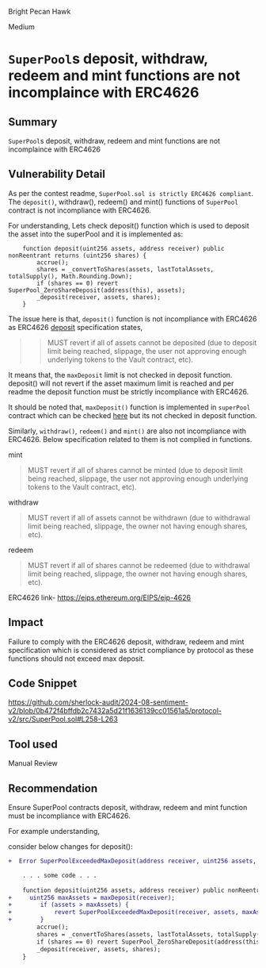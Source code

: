 Bright Pecan Hawk

Medium

# `SuperPool`s deposit, withdraw, redeem and mint functions are not incomplaince with ERC4626

## Summary
 `SuperPool`s deposit, withdraw, redeem and mint functions are not incomplaince with ERC4626

## Vulnerability Detail
As per the contest readme, `SuperPool.sol is strictly ERC4626 compliant`. The `deposit()`, withdraw(), redeem() and mint() functions of `SuperPool` contract is not incompliance with ERC4626.

For understanding, Lets check deposit() function which is used to deposit the asset into the superPool and it is implemented as:

```solidity
    function deposit(uint256 assets, address receiver) public nonReentrant returns (uint256 shares) {
        accrue();
        shares = _convertToShares(assets, lastTotalAssets, totalSupply(), Math.Rounding.Down);
        if (shares == 0) revert SuperPool_ZeroShareDeposit(address(this), assets);
        _deposit(receiver, assets, shares);
    }
```

The issue here is that, `deposit()` function is not incompliance with ERC4626 as ERC4626 [deposit](https://eips.ethereum.org/EIPS/eip-4626) specification states,

>> MUST revert if all of assets cannot be deposited (due to deposit limit being reached, slippage, the user not approving enough underlying tokens to the Vault contract, etc).

It means that, the `maxDeposit` limit is not checked in deposit function. deposit() will not revert if the asset maximum limit is reached and per readme the deposit function must be strictly incompliance with ERC4626.

It should be noted that, `maxDeposit()` function is implemented in `superPool` contract which can be checked [here](https://github.com/sherlock-audit/2024-08-sentiment-v2/blob/0b472f4bffdb2c7432a5d21f1636139cc01561a5/protocol-v2/src/SuperPool.sol#L208-L210) but its not checked in deposit function.

Similarly, `withdraw()`, `redeem()` and `mint()` are also not incompliance with ERC4626. Below specification related to them is not complied in functions.

 mint
 > MUST revert if all of shares cannot be minted (due to deposit limit being reached, slippage, the user not approving enough underlying tokens to the Vault contract, etc).
 
 withdraw
 > MUST revert if all of assets cannot be withdrawn (due to withdrawal limit being reached, slippage, the owner not having enough shares, etc).
 
 redeem
 > MUST revert if all of shares cannot be redeemed (due to withdrawal limit being reached, slippage, the owner not having enough shares, etc).

ERC4626 link- https://eips.ethereum.org/EIPS/eip-4626

## Impact
Failure to comply with the ERC4626 deposit, withdraw, redeem and mint specification which is considered as strict compliance by protocol as these functions should not exceed max deposit.

## Code Snippet
https://github.com/sherlock-audit/2024-08-sentiment-v2/blob/0b472f4bffdb2c7432a5d21f1636139cc01561a5/protocol-v2/src/SuperPool.sol#L258-L263

## Tool used
Manual Review

## Recommendation
Ensure SuperPool contracts deposit, withdraw, redeem and mint function must be incompliance with ERC4626.

For example understanding,

 consider below changes for deposit():

```diff
+  Error SuperPoolExceededMaxDeposit(address receiver, uint256 assets, uint256 maxAssets);

    . . . some code . . .     
    
    function deposit(uint256 assets, address receiver) public nonReentrant returns (uint256 shares) {
+     uint256 maxAssets = maxDeposit(receiver);
+        if (assets > maxAssets) {
+            revert SuperPoolExceededMaxDeposit(receiver, assets, maxAssets);
+        }
        accrue();
        shares = _convertToShares(assets, lastTotalAssets, totalSupply(), Math.Rounding.Down);
        if (shares == 0) revert SuperPool_ZeroShareDeposit(address(this), assets);
        _deposit(receiver, assets, shares);
    }
```